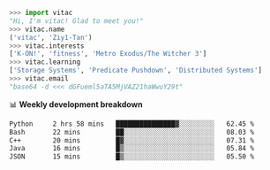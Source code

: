 ```python
>>> import vitac
"Hi, I'm vitac! Glad to meet you!"
>>> vitac.name
('vitac', 'Ziy1-Tan')
>>> vitac.interests
['K-ON!', 'fitness', 'Metro Exodus/The Witcher 3']
>>> vitac.learning
['Storage Systems', 'Predicate Pushdown', 'Distributed Systems']
>>> vitac.email
"base64 -d <<< dGFueml5aTA5MjVAZ21haWwuY29t"
```
📊 **Weekly development breakdown**
<!--START_SECTION:waka-->

```txt
Python     2 hrs 58 mins   ███████████████▓░░░░░░░░░   62.45 %
Bash       22 mins         ██░░░░░░░░░░░░░░░░░░░░░░░   08.03 %
C++        20 mins         █▓░░░░░░░░░░░░░░░░░░░░░░░   07.31 %
Java       16 mins         █▒░░░░░░░░░░░░░░░░░░░░░░░   05.84 %
JSON       15 mins         █▒░░░░░░░░░░░░░░░░░░░░░░░   05.50 %
```

<!--END_SECTION:waka-->
